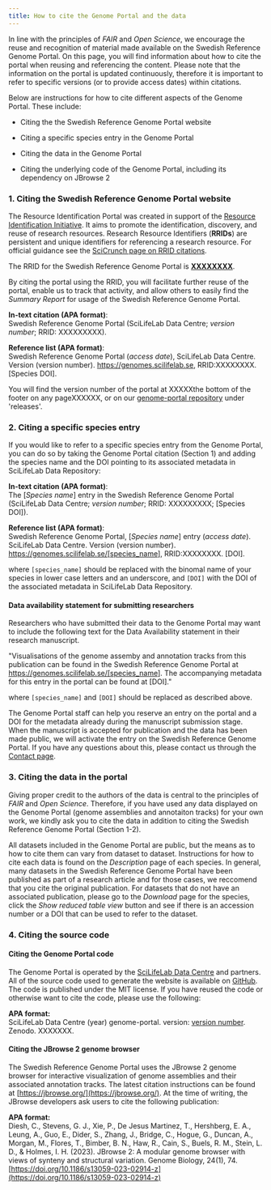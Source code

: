 ```yaml
---
title: How to cite the Genome Portal and the data
---
```


In line with the principles of _FAIR_ and _Open Science_, we encourage the reuse and recognition of material made available on the Swedish Reference Genome Portal.
On this page, you will find information about how to cite the portal when reusing and referencing the content. Please note that the information on the portal is
updated continuously, therefore it is important to refer to specific versions (or to provide access dates) within citations.

Below are instructions for how to cite different aspects of the Genome Portal. These include:

- Citing the the Swedish Reference Genome Portal website

- Citing a specific species entry in the Genome Portal

- Citing the data in the Genome Portal

- Citing the underlying code of the Genome Portal, including its dependency on JBrowse 2

### 1. Citing the Swedish Reference Genome Portal website

The Resource Identification Portal was created in support of the <a target="_blank" href="https://www.rrids.org/">Resource Identification Initiative</a>.
It aims to promote the identification, discovery, and reuse of research resources. Research Resource Identifiers (**RRIDs**) are persistent and unique identifiers for
referencing a research resource. For official guidance see the [SciCrunch page on RRID citations](https://scicrunch.org/resources/about/guidelines).

The RRID for the Swedish Reference Genome Portal is [**XXXXXXXX**](https://XXXXXXXXXX).

By citing the portal using the RRID, you will facilitate further reuse of the portal, enable us to track that activity, and allow others to easily find the _Summary Report_
for usage of the Swedish Reference Genome Portal.

**In-text citation (APA format)**:\
Swedish Reference Genome Portal (SciLifeLab Data Centre; _version number_; RRID: XXXXXXXXX).

**Reference list (APA format)**:\
Swedish Reference Genome Portal (_access date_), SciLifeLab Data Centre. Version (version number). <https://genomes.scilifelab.se>, RRID:XXXXXXXX. [Species DOI].

You will find the version number of the portal at XXXXXthe bottom of the footer on any pageXXXXXX, or on our
<a target="_blank" href="https://github.com/ScilifelabDataCentre/genome-portal/">genome-portal repository</a> under 'releases'.

### 2. Citing a specific species entry

If you would like to refer to a specific species entry from the Genome Portal, you can do so by taking the Genome Portal citation (Section 1) and adding the species name and the
DOI pointing to its associated metadata in SciLifeLab Data Repository:

**In-text citation (APA format)**:\
The [_Species name_] entry in the Swedish Reference Genome Portal (SciLifeLab Data Centre; _version number_; RRID: XXXXXXXXX; [Species DOI]).

**Reference list (APA format)**:\
Swedish Reference Genome Portal, [_Species name_] entry (_access date_). SciLifeLab Data Centre. Version (version number). <https://genomes.scilifelab.se/[species_name>], RRID:XXXXXXXX. [DOI].

where `[species_name]` should be replaced with the binomal name of your species in lower case letters and an underscore, and `[DOI]` with the DOI of the associated metadata in SciLifeLab Data Repository.

#### Data availability statement for submitting researchers

Researchers who have submitted their data to the Genome Portal may want to include the following text for the Data Availability statement in their research manuscript.

"Visualisations of the genome assemby and annotation tracks from this publication can be found in the Swedish Reference Genome Portal at <https://genomes.scilifelab.se/[species_name>].
The accompanying metadata for this entry in the portal can be found at [DOI]."

where `[species_name]` and `[DOI]` should be replaced as described above.

The Genome Portal staff can help you reserve an entry on the portal and a DOI for the metadata already during the manuscript submission stage. When the manuscript is accepted for publication and the data has been
made public, we will activate the entry on the Swedish Reference Genome Portal. If you have any questions about this, please contact us through the <a href="/contact">Contact page</a>.

### 3. Citing the data in the portal

Giving proper credit to the authors of the data is central to the principles of _FAIR_ and _Open Science_. Therefore, if you have used any data displayed on the Genome Portal
(genome assemblies and annotaiton tracks) for your own work, we kindly ask you to cite the data in addition to citing the Swedish Reference Genome Portal (Section 1-2).

All datasets included in the Genome Portal are public, but the means as to how to cite them can vary from dataset to dataset. Instructions for how to cite each data is found on
the _Description_ page of each species. In general, many datasets in the Swedish Reference Genome Portal have been published as part of a research article and for those cases,
we reccomend that you cite the original publication. For datasets that do not have an associated publication, please go to the _Download_ page for the species, click the *Show reduced table view*
button and see if there is an accession number or a DOI that can be used to refer to the dataset.

### 4. Citing the source code

#### Citing the Genome Portal code

The Genome Portal is operated by the <a target="_blank" href="https://scilifelab.se/data">SciLifeLab Data Centre</a> and partners. All of the source code used to generate the website is available on [GitHub](https://github.com/ScilifelabDataCentre/genome-portal/).
The code is published under the MIT license. If you have reused the code or otherwise want to cite the code, please use the following:

**APA format:**\
SciLifeLab Data Centre (year) genome-portal. version: [version number](Software). Zenodo. XXXXXXX<XXXXXXX>.

#### Citing the JBrowse 2 genome browser

The Swedish Reference Genome Portal uses the JBrowse 2 genome browser for interactive visualization of genome assemblies and their associated annotation tracks.
The latest citation instructions can be found at [https://jbrowse.org/](https://jbrowse.org/). At the time of writing, the JBrowse developers ask users to cite the following publication:

**APA format:**\
Diesh, C., Stevens, G. J., Xie, P., De Jesus Martinez, T., Hershberg, E. A., Leung, A., Guo, E., Dider, S., Zhang, J., Bridge, C., Hogue, G., Duncan, A., Morgan, M., Flores, T., Bimber, B. N., Haw, R., Cain, S., Buels, R. M., Stein, L. D., & Holmes, I. H. (2023). JBrowse 2: A modular genome browser with views of synteny and structural variation. Genome Biology, 24(1), 74. [https://doi.org/10.1186/s13059-023-02914-z](https://doi.org/10.1186/s13059-023-02914-z)
